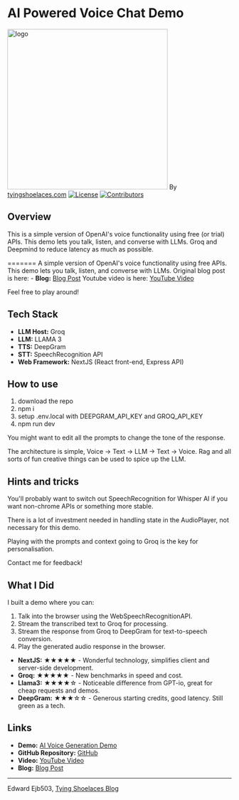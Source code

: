 # AI Powered Voice Chat Demo

<img src="https://tyingshoelaces.com/_next/image?url=https%3A%2F%2Ftyingshoelaces.com%2Flipstickonapigtyingshoes.jpg&w=3840&q=75" alt="logo" width="360"/> By [tyingshoelaces.com](tyingshoelaces.com)
[![License](https://img.shields.io/badge/license-MIT-green)](https://opensource.org/licenses/MIT) [![Contributors](https://img.shields.io/badge/contributors-1-orange)](https://github.com/Ejb503)

## Overview

This is a simple version of OpenAI's voice functionality using free (or trial) APIs. This demo lets you talk, listen, and converse with LLMs. Groq and Deepmind to reduce latency as much as possible.

=======
A simple version of OpenAI's voice functionality using free APIs. This demo lets you talk, listen, and converse with LLMs. 
Original blog post is here: - **Blog:** [Blog Post](https://tyingshoelaces.com/blog/ai-voice-generation)
Youtube video is here: [YouTube Video](https://youtu.be/3zPeOpOEmyQ)

Feel free to play around!

## Tech Stack

- **LLM Host:** Groq
- **LLM:** LLAMA 3
- **TTS:** DeepGram
- **STT:** SpeechRecognition API
- **Web Framework:** NextJS (React front-end, Express API)

## How to use

1. download the repo
2. npm i
3. setup .env.local with DEEPGRAM_API_KEY and GROQ_API_KEY
4. npm run dev

You might want to edit all the prompts to change the tone of the response.

The architecture is simple, Voice -> Text -> LLM -> Text -> Voice. Rag and all sorts of fun creative things can be used to spice up the LLM.

## Hints and tricks

You'll probably want to switch out SpeechRecognition for Whisper AI if you want non-chrome APIs or something more stable.

There is a lot of investment needed in handling state in the AudioPlayer, not necessary for this demo.

Playing with the prompts and context going to Groq is the key for personalisation.

Contact me for feedback!

## What I Did

I built a demo where you can:

1. Talk into the browser using the WebSpeechRecognitionAPI.
2. Stream the transcribed text to Groq for processing.
3. Stream the response from Groq to DeepGram for text-to-speech conversion.
4. Play the generated audio response in the browser.

- **NextJS:** ★★★★★ - Wonderful technology, simplifies client and server-side development.
- **Groq:** ★★★★★ - New benchmarks in speed and cost.
- **Llama3:** ★★★★☆ - Noticeable difference from GPT-io, great for cheap requests and demos.
- **DeepGram:** ★★★☆☆ - Generous starting credits, good latency. Still green as a tech.

## Links

- **Demo:** [AI Voice Generation Demo](https://tyingshoelaces.com/demo/ai-voice-generation)
- **GitHub Repository:** [GitHub](https://github.com/Ejb503/ai-voice-generation)
- **Video:** [YouTube Video](https://youtu.be/3zPeOpOEmyQ)
- **Blog:** [Blog Post](https://tyingshoelaces.com/blog/ai-voice-generation)

---

Edward Ejb503, [Tying Shoelaces Blog](https://tyingshoelaces.com)
